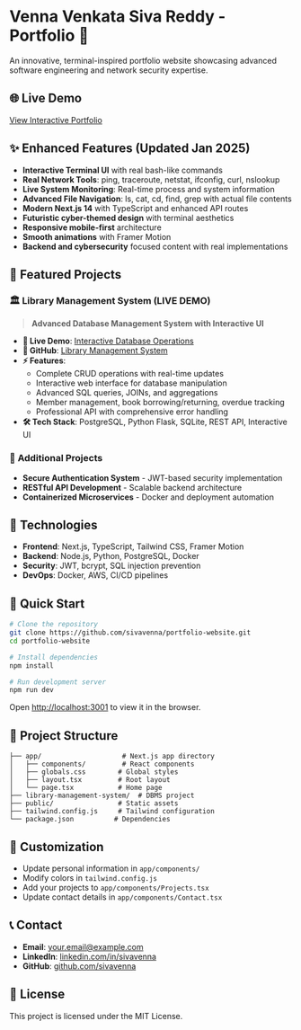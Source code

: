 # Venna Venkata Siva Reddy - Portfolio 🚀

An innovative, terminal-inspired portfolio website showcasing advanced software engineering and network security expertise.

## 🌐 Live Demo
[View Interactive Portfolio](https://my-resume-o2do89dyl-sivavennas-projects.vercel.app)

## ✨ Enhanced Features (Updated Jan 2025)
- **Interactive Terminal UI** with real bash-like commands
- **Real Network Tools**: ping, traceroute, netstat, ifconfig, curl, nslookup
- **Live System Monitoring**: Real-time process and system information
- **Advanced File Navigation**: ls, cat, cd, find, grep with actual file contents
- **Modern Next.js 14** with TypeScript and enhanced API routes
- **Futuristic cyber-themed design** with terminal aesthetics
- **Responsive mobile-first** architecture
- **Smooth animations** with Framer Motion
- **Backend and cybersecurity** focused content with real implementations

## 🎯 Featured Projects

### 🏛️ **Library Management System** (LIVE DEMO)
> **Advanced Database Management System with Interactive UI**

- **🔗 Live Demo**: [Interactive Database Operations](https://web-production-e0364.up.railway.app)
- **📂 GitHub**: [Library Management System](https://github.com/avis-enna/library-management-system)
- **⚡ Features**: 
  - Complete CRUD operations with real-time updates
  - Interactive web interface for database manipulation
  - Advanced SQL queries, JOINs, and aggregations
  - Member management, book borrowing/returning, overdue tracking
  - Professional API with comprehensive error handling
- **🛠️ Tech Stack**: PostgreSQL, Python Flask, SQLite, REST API, Interactive UI

### 🔐 **Additional Projects**
- **Secure Authentication System** - JWT-based security implementation
- **RESTful API Development** - Scalable backend architecture  
- **Containerized Microservices** - Docker and deployment automation

## 🔧 Technologies
- **Frontend**: Next.js, TypeScript, Tailwind CSS, Framer Motion
- **Backend**: Node.js, Python, PostgreSQL, Docker
- **Security**: JWT, bcrypt, SQL injection prevention
- **DevOps**: Docker, AWS, CI/CD pipelines

## 🚀 Quick Start

```bash
# Clone the repository
git clone https://github.com/sivavenna/portfolio-website.git
cd portfolio-website

# Install dependencies
npm install

# Run development server
npm run dev
```

Open [http://localhost:3001](http://localhost:3001) to view it in the browser.

## 📁 Project Structure
```
├── app/                    # Next.js app directory
│   ├── components/         # React components
│   ├── globals.css        # Global styles
│   ├── layout.tsx         # Root layout
│   └── page.tsx           # Home page
├── library-management-system/  # DBMS project
├── public/                # Static assets
├── tailwind.config.js     # Tailwind configuration
└── package.json          # Dependencies
```

## 🎨 Customization
- Update personal information in `app/components/`
- Modify colors in `tailwind.config.js`
- Add your projects to `app/components/Projects.tsx`
- Update contact details in `app/components/Contact.tsx`

## 📞 Contact
- **Email**: [your.email@example.com](mailto:your.email@example.com)
- **LinkedIn**: [linkedin.com/in/sivavenna](https://linkedin.com/in/sivavenna)
- **GitHub**: [github.com/sivavenna](https://github.com/sivavenna)

## 📄 License
This project is licensed under the MIT License.
